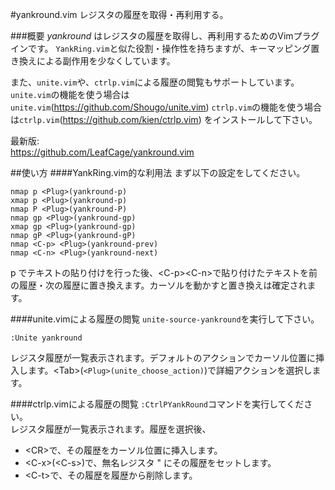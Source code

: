#yankround.vim
レジスタの履歴を取得・再利用する。

###概要
*yankround* はレジスタの履歴を取得し、再利用するためのVimプラグインです。 `YankRing.vim`と似た役割・操作性を持ちますが、キーマッピング置き換えによる副作用を少なくしています。  

また、`unite.vim`や、`ctrlp.vim`による履歴の閲覧もサポートしています。 `unite.vim`の機能を使う場合は`unite.vim`(https://github.com/Shougo/unite.vim) `ctrlp.vim`の機能を使う場合は`ctrlp.vim`(https://github.com/kien/ctrlp.vim) をインストールして下さい。  

最新版:  
https://github.com/LeafCage/yankround.vim  


##使い方
####YankRing.vim的な利用法
まず以下の設定をしてください。  

```vim
nmap p <Plug>(yankround-p)
xmap p <Plug>(yankround-p)
nmap P <Plug>(yankround-P)
nmap gp <Plug>(yankround-gp)
xmap gp <Plug>(yankround-gp)
nmap gP <Plug>(yankround-gP)
nmap <C-p> <Plug>(yankround-prev)
nmap <C-n> <Plug>(yankround-next)
```

p でテキストの貼り付けを行った後、&lt;C-p&gt;&lt;C-n&gt;で貼り付けたテキストを前の履歴・次の履歴に置き換えます。カーソルを動かすと置き換えは確定されます。   

####unite.vimによる履歴の閲覧
`unite-source-yankround`を実行して下さい。  

```vim
:Unite yankround
```

レジスタ履歴が一覧表示されます。デフォルトのアクションでカーソル位置に挿入します。&lt;Tab&gt;(`<Plug>(unite_choose_action)`)で詳細アクションを選択します。   

####ctrlp.vimによる履歴の閲覧
`:CtrlPYankRound`コマンドを実行してください。  
レジスタ履歴が一覧表示されます。履歴を選択後、  

 - &lt;CR&gt;で、その履歴をカーソル位置に挿入します。
 - &lt;C-x&gt;(&lt;C-s&gt;)で、無名レジスタ " にその履歴をセットします。
 - &lt;C-t&gt;で、その履歴を履歴から削除します。


